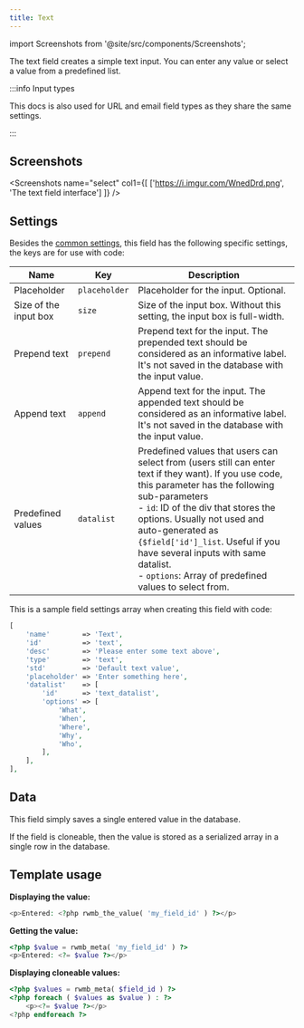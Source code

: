 ```yaml
---
title: Text
---
```


import Screenshots from '@site/src/components/Screenshots';

The text field creates a simple text input. You can enter any value or select a value from a predefined list.

:::info Input types

This docs is also used for URL and email field types as they share the same settings.

:::

## Screenshots

<Screenshots name="select" col1={[
    ['https://i.imgur.com/WnedDrd.png', 'The text field interface']
]} />

## Settings

Besides the [common settings](/field-settings/), this field has the following specific settings, the keys are for use with code:

Name | Key | Description
--- | --- | ---
Placeholder | `placeholder` | Placeholder for the input. Optional.
Size of the input box | `size` | Size of the input box. Without this setting, the input box is full-width.
Prepend text | `prepend`|Prepend text for the input. The prepended text should be considered as an informative label. It's not saved in the database with the input value.
Append text | `append`|Append text for the input. The appended text should be considered as an informative label. It's not saved in the database with the input value.
Predefined values | `datalist` | Predefined values that users can select from (users still can enter text if they want). If you use code, this parameter has the following sub-parameters<br />- `id`: ID of the div that stores the options. Usually not used and auto-generated as `{$field['id']_list`. Useful if you have several inputs with same datalist.<br />- `options`: Array of predefined values to select from.

This is a sample field settings array when creating this field with code:

```php
[
    'name'        => 'Text',
    'id'          => 'text',
    'desc'        => 'Please enter some text above',
    'type'        => 'text',
    'std'         => 'Default text value',
    'placeholder' => 'Enter something here',
    'datalist'    => [
        'id'      => 'text_datalist',
        'options' => [
            'What',
            'When',
            'Where',
            'Why',
            'Who',
        ],
    ],
],
```

## Data

This field simply saves a single entered value in the database.

If the field is cloneable, then the value is stored as a serialized array in a single row in the database.

## Template usage

**Displaying the value:**

```php
<p>Entered: <?php rwmb_the_value( 'my_field_id' ) ?></p>
```

**Getting the value:**

```php
<?php $value = rwmb_meta( 'my_field_id' ) ?>
<p>Entered: <?= $value ?></p>
```

**Displaying cloneable values:**

```php
<?php $values = rwmb_meta( $field_id ) ?>
<?php foreach ( $values as $value ) : ?>
    <p><?= $value ?></p>
<?php endforeach ?>
```
